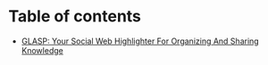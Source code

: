# Table of contents

* [GLASP: Your Social Web Highlighter For Organizing And Sharing Knowledge](README.md)
